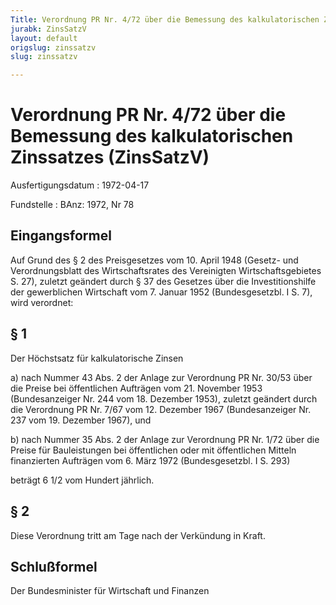 ```yaml
---
Title: Verordnung PR Nr. 4/72 über die Bemessung des kalkulatorischen Zinssatzes
jurabk: ZinsSatzV
layout: default
origslug: zinssatzv
slug: zinssatzv

---
```


# Verordnung PR Nr. 4/72 über die Bemessung des kalkulatorischen Zinssatzes (ZinsSatzV)

Ausfertigungsdatum
:   1972-04-17

Fundstelle
:   BAnz: 1972, Nr 78



## Eingangsformel

Auf Grund des § 2 des Preisgesetzes vom 10. April 1948 (Gesetz- und
Verordnungsblatt des Wirtschaftsrates des Vereinigten
Wirtschaftsgebietes S. 27), zuletzt geändert durch § 37 des Gesetzes
über die Investitionshilfe der gewerblichen Wirtschaft vom 7. Januar
1952 (Bundesgesetzbl. I S. 7), wird verordnet:


## § 1

Der Höchstsatz für kalkulatorische Zinsen

a)  nach Nummer 43 Abs. 2 der Anlage zur Verordnung PR Nr. 30/53 über die
    Preise bei öffentlichen Aufträgen vom 21. November 1953
    (Bundesanzeiger Nr. 244 vom 18. Dezember 1953),
    zuletzt geändert durch die Verordnung PR Nr. 7/67 vom 12. Dezember
    1967 (Bundesanzeiger Nr. 237 vom 19. Dezember 1967),
    und


b)  nach Nummer 35 Abs. 2 der Anlage zur Verordnung PR Nr. 1/72 über die
    Preise für Bauleistungen bei öffentlichen oder mit öffentlichen
    Mitteln finanzierten Aufträgen vom 6. März 1972 (Bundesgesetzbl. I S.
    293)



beträgt
6 1/2 vom Hundert jährlich.


## § 2

Diese Verordnung tritt am Tage nach der Verkündung in Kraft.


## Schlußformel

Der Bundesminister für Wirtschaft und Finanzen

